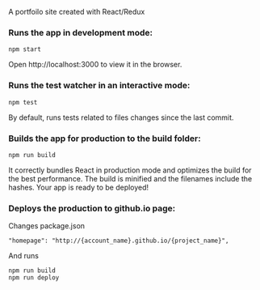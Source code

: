 A portfoilo site created with React/Redux

### Runs the app in development mode:

```
npm start
```

Open http://localhost:3000 to view it in the browser.

### Runs the test watcher in an interactive mode:

```
npm test
```

By default, runs tests related to files changes since the last commit.

### Builds the app for production to the build folder:

```
npm run build
```

It correctly bundles React in production mode and optimizes the build for the best performance.
The build is minified and the filenames include the hashes.
Your app is ready to be deployed!

### Deploys the production to github.io page:

Changes package.json
 
```
"homepage": "http://{account_name}.github.io/{project_name}",
```

And runs

```
npm run build
npm run deploy
```
